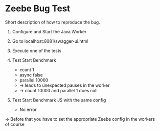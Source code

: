 # Zeebe Bug Test

Short description of how to reproduce the bug.

1. Configure and Start the Java Worker
2. Go to localhost:8081/swagger-ui.html
3. Execute one of the tests
4. Test Start Benchmark
    - count 1
    - async false
    - parallel 10000
    - -> leads to unexpected pauses in the worker
    - -> count 10000 and parallel 1 does not

5. Test Start Benchmark JS with the same config
    - No error
    
-> Before that you have to set the appropriate Zeebe config in the workers of course


